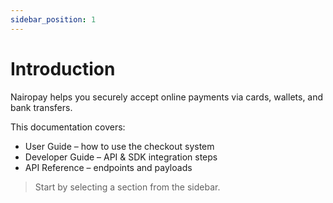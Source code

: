 ```yaml
---
sidebar_position: 1
---
```

# Introduction 

Nairopay helps you securely accept online payments via cards, wallets, and bank transfers.

This documentation covers:

- User Guide – how to use the checkout system
- Developer Guide – API & SDK integration steps
- API Reference – endpoints and payloads

> Start by selecting a section from the sidebar.
